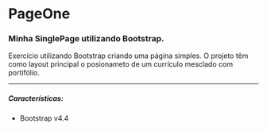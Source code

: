 # PageOne

### Minha SinglePage utilizando Bootstrap.

Exercício utilizando Bootstrap criando uma página simples. O projeto têm como layout principal o posionameto de um currículo mesclado com portifólio.

---
##### Características:
* Bootstrap v4.4
